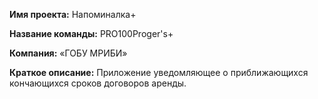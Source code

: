 **Имя проекта:** Напоминалка+

**Название команды:** PRO100Proger's+

**Компания:** «ГОБУ МРИБИ»

**Краткое описание:** Приложение уведомляющее о приближающихся кончающихся сроков договоров аренды.
